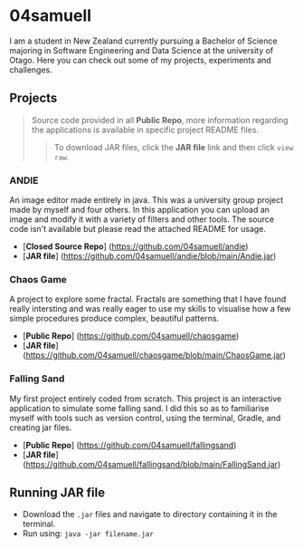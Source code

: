 # 04samuell

I am a student in New Zealand currently pursuing a Bachelor of Science majoring in Software Engineering and Data Science at the university of Otago. Here you can check out some of my projects, experiments and challenges.

## Projects
> Source code provided in all **Public Repo**, more information regarding the applications is available in specific project README files.
> > To download JAR files, click the **JAR file** link and then click <code>view raw</code>.

### ANDIE

An image editor made entirely in java. This was a university group project made by myself and four others. In this application you can upload an image and modify it with a variety of filters and other tools. The source code isn't available but please read the attached README for usage.
- [**Closed Source Repo**] (https://github.com/04samuell/andie)
- [**JAR file**] (https://github.com/04samuell/andie/blob/main/Andie.jar)

### Chaos Game

A project to explore some fractal. Fractals are something that I have found really intersting and was really eager to use my skills to visualise how a few simple procedures produce complex, beautiful patterns.
- [**Public Repo**] (https://github.com/04samuell/chaosgame)
- [**JAR file**] (https://github.com/04samuell/chaosgame/blob/main/ChaosGame.jar)

### Falling Sand

My first project entirely coded from scratch. This project is an interactive application to simulate some falling sand. I did this so as to familiarise myself with tools such as version control, using the terminal, Gradle, and creating jar files. 
- [**Public Repo**] (https://github.com/04samuell/fallingsand)
- [**JAR file**] (https://github.com/04samuell/fallingsand/blob/main/FallingSand.jar)

## Running JAR file

- Download the <code>.jar</code> files and navigate to directory containing it in the terminal.
- Run using: <code>java -jar filename.jar</code>



<!---
04samuell/04samuell is a ✨ special ✨ repository because its `README.md` (this file) appears on your GitHub profile.
You can click the Preview link to take a look at your changes.
--->
